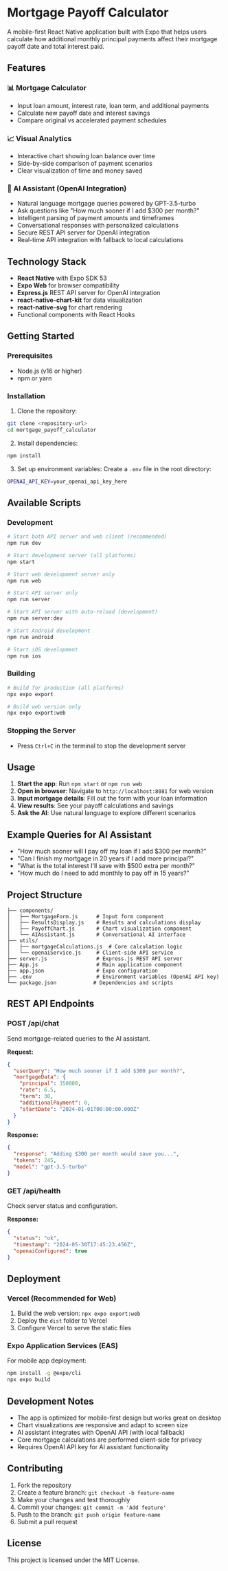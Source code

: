 # Mortgage Payoff Calculator

A mobile-first React Native application built with Expo that helps users calculate how additional monthly principal payments affect their mortgage payoff date and total interest paid.

## Features

### 📊 Mortgage Calculator
- Input loan amount, interest rate, loan term, and additional payments
- Calculate new payoff date and interest savings
- Compare original vs accelerated payment schedules

### 📈 Visual Analytics
- Interactive chart showing loan balance over time
- Side-by-side comparison of payment scenarios
- Clear visualization of time and money saved

### 🤖 AI Assistant (OpenAI Integration)
- Natural language mortgage queries powered by GPT-3.5-turbo
- Ask questions like "How much sooner if I add $300 per month?"
- Intelligent parsing of payment amounts and timeframes
- Conversational responses with personalized calculations
- Secure REST API server for OpenAI integration
- Real-time API integration with fallback to local calculations

## Technology Stack

- **React Native** with Expo SDK 53
- **Expo Web** for browser compatibility
- **Express.js** REST API server for OpenAI integration
- **react-native-chart-kit** for data visualization
- **react-native-svg** for chart rendering
- Functional components with React Hooks

## Getting Started

### Prerequisites
- Node.js (v16 or higher)
- npm or yarn

### Installation

1. Clone the repository:
```bash
git clone <repository-url>
cd mortgage_payoff_calculator
```

2. Install dependencies:
```bash
npm install
```

3. Set up environment variables:
Create a `.env` file in the root directory:
```bash
OPENAI_API_KEY=your_openai_api_key_here
```

## Available Scripts

### Development
```bash
# Start both API server and web client (recommended)
npm run dev

# Start development server (all platforms)
npm start

# Start web development server only
npm run web

# Start API server only
npm run server

# Start API server with auto-reload (development)
npm run server:dev

# Start Android development
npm run android

# Start iOS development  
npm run ios
```

### Building
```bash
# Build for production (all platforms)
npx expo export

# Build web version only
npx expo export:web
```

### Stopping the Server
- Press `Ctrl+C` in the terminal to stop the development server

## Usage

1. **Start the app**: Run `npm start` or `npm run web`
2. **Open in browser**: Navigate to `http://localhost:8081` for web version
3. **Input mortgage details**: Fill out the form with your loan information
4. **View results**: See your payoff calculations and savings
5. **Ask the AI**: Use natural language to explore different scenarios

## Example Queries for AI Assistant

- "How much sooner will I pay off my loan if I add $300 per month?"
- "Can I finish my mortgage in 20 years if I add more principal?"
- "What is the total interest I'll save with $500 extra per month?"
- "How much do I need to add monthly to pay off in 15 years?"

## Project Structure

```
├── components/
│   ├── MortgageForm.js      # Input form component
│   ├── ResultsDisplay.js    # Results and calculations display
│   ├── PayoffChart.js       # Chart visualization component
│   └── AIAssistant.js       # Conversational AI interface
├── utils/
│   ├── mortgageCalculations.js  # Core calculation logic
│   └── openaiService.js     # Client-side API service
├── server.js                # Express.js REST API server
├── App.js                   # Main application component
├── app.json                 # Expo configuration
├── .env                     # Environment variables (OpenAI API key)
└── package.json            # Dependencies and scripts
```

## REST API Endpoints

### POST /api/chat
Send mortgage-related queries to the AI assistant.

**Request:**
```json
{
  "userQuery": "How much sooner if I add $300 per month?",
  "mortgageData": {
    "principal": 350000,
    "rate": 6.5,
    "term": 30,
    "additionalPayment": 0,
    "startDate": "2024-01-01T00:00:00.000Z"
  }
}
```

**Response:**
```json
{
  "response": "Adding $300 per month would save you...",
  "tokens": 245,
  "model": "gpt-3.5-turbo"
}
```

### GET /api/health
Check server status and configuration.

**Response:**
```json
{
  "status": "ok",
  "timestamp": "2024-05-30T17:45:23.456Z",
  "openaiConfigured": true
}
```

## Deployment

### Vercel (Recommended for Web)
1. Build the web version: `npx expo export:web`
2. Deploy the `dist` folder to Vercel
3. Configure Vercel to serve the static files

### Expo Application Services (EAS)
For mobile app deployment:
```bash
npm install -g @expo/cli
npx expo build
```

## Development Notes

- The app is optimized for mobile-first design but works great on desktop
- Chart visualizations are responsive and adapt to screen size
- AI assistant integrates with OpenAI API (with local fallback)
- Core mortgage calculations are performed client-side for privacy
- Requires OpenAI API key for AI assistant functionality

## Contributing

1. Fork the repository
2. Create a feature branch: `git checkout -b feature-name`
3. Make your changes and test thoroughly
4. Commit your changes: `git commit -m 'Add feature'`
5. Push to the branch: `git push origin feature-name`
6. Submit a pull request

## License

This project is licensed under the MIT License.
